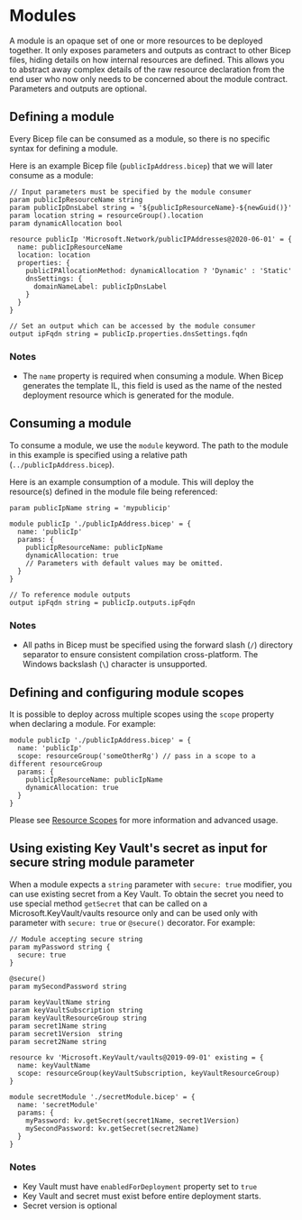 # Modules

A module is an opaque set of one or more resources to be deployed together. It only exposes parameters and outputs as contract to other Bicep files, hiding details on how internal resources are defined. This allows you to abstract away complex details of the raw resource declaration from the end user who now only needs to be concerned about the module contract. Parameters and outputs are optional.

## Defining a module

Every Bicep file can be consumed as a module, so there is no specific syntax for defining a module.

Here is an example Bicep file (`publicIpAddress.bicep`) that we will later consume as a module:
```bicep
// Input parameters must be specified by the module consumer
param publicIpResourceName string
param publicIpDnsLabel string = '${publicIpResourceName}-${newGuid()}'
param location string = resourceGroup().location
param dynamicAllocation bool

resource publicIp 'Microsoft.Network/publicIPAddresses@2020-06-01' = {
  name: publicIpResourceName
  location: location
  properties: {
    publicIPAllocationMethod: dynamicAllocation ? 'Dynamic' : 'Static'
    dnsSettings: {
      domainNameLabel: publicIpDnsLabel
    }
  }
}

// Set an output which can be accessed by the module consumer
output ipFqdn string = publicIp.properties.dnsSettings.fqdn
```

### Notes
* The `name` property is required when consuming a module. When Bicep generates the template IL, this field is used as the name of the nested deployment resource which is generated for the module.

## Consuming a module

To consume a module, we use the `module` keyword. The path to the module in this example is specified using a relative path (`../publicIpAddress.bicep`).

Here is an example consumption of a module. This will deploy the resource(s) defined in the module file being referenced:
```bicep
param publicIpName string = 'mypublicip'

module publicIp './publicIpAddress.bicep' = {
  name: 'publicIp'
  params: {
    publicIpResourceName: publicIpName
    dynamicAllocation: true
    // Parameters with default values may be omitted.
  }
}

// To reference module outputs
output ipFqdn string = publicIp.outputs.ipFqdn
```

### Notes
* All paths in Bicep must be specified using the forward slash (`/`) directory separator to ensure consistent compilation cross-platform. The Windows backslash (`\`) character is unsupported.

## Defining and configuring module scopes

It is possible to deploy across multiple scopes using the `scope` property when declaring a module. For example:

```bicep
module publicIp './publicIpAddress.bicep' = {
  name: 'publicIp'
  scope: resourceGroup('someOtherRg') // pass in a scope to a different resourceGroup
  params: {
    publicIpResourceName: publicIpName
    dynamicAllocation: true
  }
}
```

Please see [Resource Scopes](./resource-scopes.md) for more information and advanced usage.

## Using existing Key Vault's secret as input for secure string module parameter

When a module expects a `string` parameter with `secure: true` modifier, you can use existing secret from a Key Vault. To obtain the secret you need to use special method `getSecret` that can be called on a Microsoft.KeyVault/vaults resource only and can be used only with parameter with `secure: true` or `@secure()` decorator. For example:

```bicep
// Module accepting secure string
param myPassword string { 
  secure: true
}

@secure()
param mySecondPassword string
```
```bicep
param keyVaultName string
param keyVaultSubscription string
param keyVaultResourceGroup string
param secret1Name string
param secret1Version  string
param secret2Name string

resource kv 'Microsoft.KeyVault/vaults@2019-09-01' existing = {
  name: keyVaultName
  scope: resourceGroup(keyVaultSubscription, keyVaultResourceGroup)
}

module secretModule './secretModule.bicep' = {
  name: 'secretModule'  
  params: {
    myPassword: kv.getSecret(secret1Name, secret1Version)
    mySecondPassword: kv.getSecret(secret2Name)
  }
}
```

### Notes
* Key Vault must have `enabledForDeployment` property set to `true`
* Key Vault and secret must exist before entire deployment starts.
* Secret version is optional

